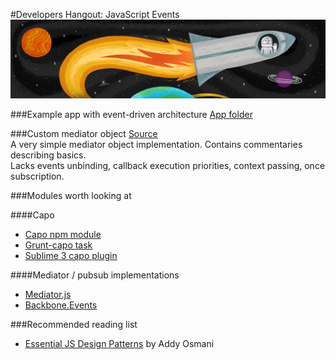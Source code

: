 #Developers Hangout: JavaScript Events
![Hangout](space.jpg)

###Example app with event-driven architecture
[App folder](https://github.com/msemenistyi/event-driven-js-webinar/blob/master/example-app)

###Custom mediator object
[Source](https://github.com/msemenistyi/event-driven-js-webinar/blob/master/custom-mediator.js)  
A very simple mediator object implementation. Contains commentaries describing basics.  
Lacks events unbinding, callback execution priorities, context passing, once subscription.

###Modules worth looking at

####Capo
- [Capo npm module](https://github.com/msemenistyi/capo)
- [Grunt-capo task](https://github.com/msemenistyi/grunt-capo)
- [Sublime 3 capo plugin](https://github.com/confa/capo)

####Mediator / pubsub implementations
- [Mediator.js](https://github.com/ajacksified/Mediator.js)
- [Backbone.Events](https://github.com/jashkenas/backbone/blob/master/backbone.js#L68)

###Recommended reading list
- [Essential JS Design Patterns](http://addyosmani.com/resources/essentialjsdesignpatterns/book/#observerpatternjavascript) by Addy Osmani